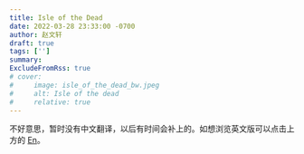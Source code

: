 ```yaml
---
title: Isle of the Dead
date: 2022-03-28 23:33:00 -0700
author: 赵文轩
draft: true
tags: ['']
summary: 
ExcludeFromRss: true
# cover:
#     image: isle_of_the_dead_bw.jpeg
#     alt: Isle of the dead 
#     relative: true
---
```

不好意思，暂时没有中文翻译，以后有时间会补上的。如想浏览英文版可以点击上方的 <ins>En</ins>。